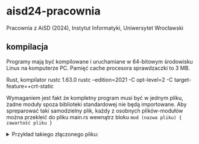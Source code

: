# aisd24-pracownia

Pracownia z AiSD (2024), Instytut Informatyki, Uniwersytet Wrocławski

## kompilacja

Programy mają być kompilowane i uruchamiane w 64-bitowym środowisku Linux na komputerze PC.
Pamięć cache procesora sprawdzaczki to 3 MB.

Rust, kompilator rustc 1.63.0
rustc –edition=2021 -C opt-level=2 -C target-feature=+crt-static

Wymaganiem jest fakt że kompletny program musi być w jednym pliku, żadne moduły spoza biblioteki standardowej nie będą importowane.
Aby spreparować taki samodzielny plik, każdy z osobnych plików-modułów można przekleić do pliku main.rs wewnątrz bloku `mod (nazwa pliku) { zawartość pliku }`



<details>
  
<summary>Przykład takiego złączonego pliku:</summary>

`lazy_static, buf, io, scan, sync` pochodzą z lib.rs
`macros` pochodzi z macros.rs
`radix` pochodzi z radix.rs

```rust
    #[macro_use]
    mod lazy_static {
        // ...
    }
    
    mod buf {
        // ...
    }
    
    mod io {
        // ...
    }
    
    mod scan {
        // ...
    }
    
    mod sync {
        // ...
    }
    
    mod radix {
        // ...
    }
    pub use io::{scan, stdout};
    
    mod macros {
        #[macro_export]
        macro_rules! scan {
            ($t:ty) => { scan::<$t>() };
            ($($t:ty),+) => { ($(scan::<$t>(),)*) };
        }
    
        /// Macros for writing to stdout
        #[macro_export]
        macro_rules! println {
            ($($arg:tt)*) => { {
                use std::io::Write;
                writeln!($crate::stdout(), $($arg)*).unwrap();
            } }
        }
        #[macro_export]
        macro_rules! print {
            ($($arg:tt)*) => { {
                use std::io::Write;
                write!($crate::stdout(), $($arg)*).unwrap();
            } }
        }
    }
    use radix::sort_by_x;
    
    fn main() {
      // body here
    }
```
</details>
